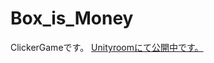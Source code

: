 # Box_is_Money
 ClickerGameです。
 <a href = "https://unityroom.com/games/box_is_money">Unityroomにて公開中です。</a>
